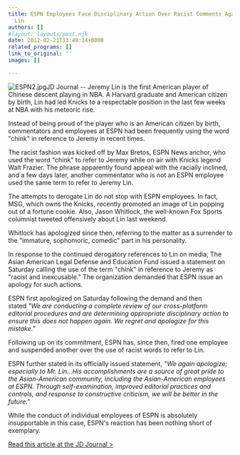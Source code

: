 ```yaml
---
title: ESPN Employees Face Disciplinary Action Over Racist Comments Against Jeremy
  Lin
authors: []
#layout: layouts/post.njk
date: 2012-02-21T13:40:14+0000
related_programs: []
link_to_original: ''
images: []

---
```

![ESPN2.jpg](/uploads/ESPN2.jpg)JD Journal -- Jeremy Lin is the first American player of Chinese descent playing in NBA. A Harvard graduate and American citizen by birth, Lin had led Knicks to a respectable position in the last few weeks at NBA with his meteoric rise.

Instead of being proud of the player who is an American citizen by birth, commentators and employees at ESPN had been frequently using the word "chink" in reference to Jeremy in recent times.

The racist fashion was kicked off by Max Bretos, ESPN News anchor, who used the word "chink" to refer to Jeremy while on air with Knicks legend Walt Frazier. The phrase apparently found appeal with the racially inclined, and a few days later, another commentator who is not an ESPN employee used the same term to refer to Jeremy Lin.

The attempts to derogate Lin do not stop with ESPN employees. In fact, MSG, which owns the Knicks, recently promoted an image of Lin popping out of a fortune cookie. Also, Jason Whitlock, the well-known Fox Sports columnist tweeted offensively about Lin last weekend.

Whitlock has apologized since then, referring to the matter as a surrender to the "immature, sophomoric, comedic" part in his personality.

In response to the continued derogatory references to Lin on media, The Asian American Legal Defense and Education Fund issued a statement on Saturday calling the use of the term "chink" in reference to Jeremy as "racist and inexcusable." The organization demanded that ESPN issue an apology for such actions.

ESPN first apologized on Saturday following the demand and then stated _"We are conducting a complete review of our cross-platform editorial procedures and are determining appropriate disciplinary action to ensure this does not happen again. We regret and apologize for this mistake."_

Following up on its commitment, ESPN has, since then, fired one employee and suspended another over the use of racist words to refer to Lin.

ESPN further stated in its officially issued statement, "_We again apologize; especially to Mr. Lin...His accomplishments are a source of great pride to the Asian-American community, including the Asian-American employees at ESPN. Through self-examination, improved editorial practices and controls, and response to constructive criticism, we will be better in the future."_

While the conduct of individual employees of ESPN is absolutely insupportable in this case, ESPN's reaction has been nothing short of exemplary.

[Read this article at the JD Journal >](https://www.jdjournal.com/2012/02/20/espn-employees-face-disciplinary-action-over-racist-comments-against-jeremy-lin/)